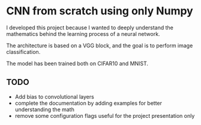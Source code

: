 # CNN from scratch using only Numpy
I developed this project because I wanted to deeply understand the mathematics behind the learning process of a neural network.

The architecture is based on a VGG block, and the goal is to perform image classification.

The model has been trained both on CIFAR10 and MNIST.

## TODO
* Add bias to convolutional layers
* complete the documentation by adding examples for better understanding the math
* remove some configuration flags useful for the project presentation only
